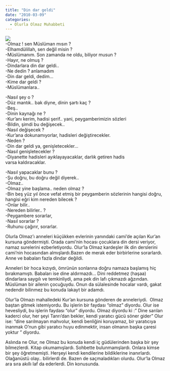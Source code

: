 ```yaml
---
title: "Din dar geldi"
date: "2010-03-09"
categories: 
  - Olurla Olmaz Muhabbeti
---
```


![](../uploads/image/ikizler_burcu.jpg)  
\-Olmaz ! sen Müslüman mısın ?  
\-Elhamdülillah, sen değil misin ?  
\-Müslümanım. Son zamanda ne oldu, biliyor musun ?  
\-Hayır, ne olmuş ?  
\-Dindarlara din dar geldi..  
\-Ne dedin ? anlamadım  
\-Din dar geldi, dedim…  
\-Kime dar geldi ?  
\-Müslümanlara..

\-Nasıl şey o ?  
\-Düz mantık.. bak diyne, dinin şartı kaç ?  
\-Beş..  
\-Dinin kaynağı ne ?  
\-Kur’anı kerim, hadisi şerif.. yani, peygamberimizin sözleri  
\-Bildin, şimdi bu değişecek..  
\-Nasıl değişecek ?  
\-Kur’ana dokunamıyorlar, hadisleri değiştirecekler.  
\-Neden ?  
\-Din dar geldi ya, genişletecekler...  
\-Nasıl genişletecekler ?  
\-Diyanette hadisleri ayıklayayacaklar, darlık getiren hadis varsa kaldıracaklar.

\-Nasıl yapacaklar bunu ?  
\-Şu doğru, bu doğru değil diyerek..  
\-Olmaz..  
\-Olmaz yine başlama.. neden olmaz ?  
\-Bin beş yüz yıl önce vefat etmiş bir peygamberin sözlerinin hangisi doğru, hangisi eğri kim nereden bilecek ?  
\-Onlar bilir..  
\-Nereden bilirler.. ?  
\-Peygambere sorarlar,  
\-Nasıl sorarlar ?  
\-Ruhunu çağırır, sorarlar.

Olurla Olmaz’ı anneleri küçükken evlerinin yanındaki cami’de açılan Kur’an kursuna göndermişti. Orada cami’nin hocası çocuklara din dersi veriyor, namaz surelerini ezberletiyordu. Olur’la Olmaz kardeşler ilk din derslerini cami’nin hocasından almışlardı.Bazen de merak eder birbirlerine sorarlardı. Anne ve babaları fazla dindar değildi.

Anneleri bir hoca kızıydı, ömrünün sonlarına doğru namaza başlamış hiç bırakmamıştı. Babaları ise dine aldırmazdı… Dini reddetmez (haşaa) dindarlara saygılı ve temkinliydi, ama pek din lafı çıkmazdı ağzından. Müslüman bir ailenin çocuğuydu. Onun da sülalesinde hocalar vardı, gakat nedendir bilinmez bu konuda lakayt bir adamdı.

Olur’la Olmazı mahalledeki Kur’an kursuna gönderen de anneleriydi.  Olmaz baştan gitmek istemiyordu. Bu işlerin bir faydası “olmaz” diyordu. Olur ise hevesliydi, bu işlerin faydası “olur” diyordu. Olmaz diyordu ki :” Dine sarılan kaderci olur, her şeyi Tanrı’dan bekler, kendi yaratıcı gücü söner gider” Olur ise: “dine sarılmayan mahvolur, kendi benliğini koruyamaz, bir yaratıcıya inanmak O’nun gibi yaratıcı huyu edinmektir, insan olmanın başka çaresi yoktur ” diyordu.

Aslında ne Olur, ne Olmaz bu konuda kendi iç güdülerinden başka bir şey bilmezlerdi. Kitap okumamışlardı. Sohbette bulunmamşlardı. Onlara kimse bir şey öğretmemişti. Herşeyi kendi kendilerine bildiklerine inanırlardı. Olağanüstü olay.. bilirlerdi de. Bazen de saçmaladıkları olurdu. Olur’la Olmaz ara sıra akıllı laf da ederlerdi. Din konusunda.
